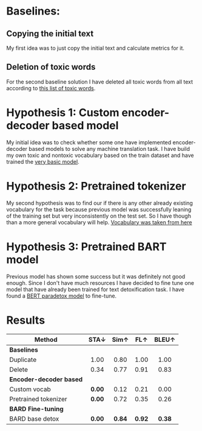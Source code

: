 # Baselines: 
## Copying the initial text
My first idea was to just copy the initial text and calculate metrics for it.
## Deletion of toxic words
For the second baseline solution I have deleted all toxic words from all text according to [this list of toxic words](https://github.com/s-nlp/detox/blob/main/emnlp2021/style_transfer/condBERT/vocab/toxic_words.txt).
# Hypothesis 1: Custom encoder-decoder based model
My initial idea was to check whether some one have implemented encoder-decoder based models to solve any machine translation task. I have build my own toxic and nontoxic vocabulary based on the train dataset and have trained the [very basic model](https://pytorch.org/tutorials/intermediate/seq2seq_translation_tutorial.html). 
# Hypothesis 2: Pretrained tokenizer
My second hypothesis was to find our if there is any other already existing vocabulary for the task because previous model was successfully leaning of the training set but very inconsistently on the test set. So I have though than a more general vocabulary will help. [Vocabulary was taken from here](https://huggingface.co/s-nlp/roberta_toxicity_classifier)
# Hypothesis 3: Pretrained BART model
Previous model has shown some success but it was definitely not good enough. Since I don't have much resources I have decided to fine tune one model that have already been trained for text detoxification task. I have found a [BERT paradetox model](https://github.com/s-nlp/paradetox) to fine-tune.
# Results
|Method   |STA↓   |Sim↑   |FL↑   |BLEU↑  |
|---|:---:|:---:|:---:|:---:|
|**Baselines**|
|Duplicate   |1.00   |0.80   |1.00   |1.00|
|Delete   |0.34   |0.77   |0.91   |0.83|
|**Encoder-decoder based**|
|Custom vocab   |**0.00**   |0.12   |0.21   |0.00   |
|Pretrained tokenizer   |**0.00**   |0.72   |0.35   |0.26   |
|**BARD Fine-tuning**|
|BARD base detox   |**0.00**   |**0.84**   |**0.92**   |**0.38**   |